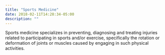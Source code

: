 ```yaml
---
title: "Sports Medicine"
date: 2018-02-11T14:28:34-05:00
description: ""
---
```


Sports medicine specializes in preventing, diagnosing and treating injuries related to 
participating in sports and/or exercise, specifically the rotation or deformation of 
joints or muscles caused by engaging in such physical activities. 
